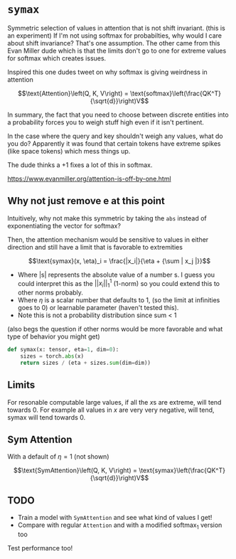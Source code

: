 # `symax`

Symmetric selection of values in attention that is not shift invariant. (this is an experiment) If I'm not using softmax for probabilties, why would I care about shift invariance? That's one assumption. The other came from this Evan Miller dude which is that the limits don't go to one for extreme values for softmax which creates issues.

Inspired this one dudes tweet on why softmax is giving weirdness in attention

$$\text{Attention}\left(Q, K, V\right) = \text{softmax}\left(\frac{QK^T}{\sqrt{d}}\right)V$$

In summary, the fact that you need to choose between discrete entities into a probability forces you to weigh stuff high even if it isn't pertinent.

In the case where the query and key shouldn't weigh any values, what do you do? Apparently it was found that certain tokens have extreme spikes (like space tokens) which mess things up.

The dude thinks a +1 fixes a lot of this in softmax.

https://www.evanmiller.org/attention-is-off-by-one.html

## Why not just remove e at this point

Intuitively, why not make this symmetric by taking the `abs` instead of exponentiating the vector for softmax?

Then, the attention mechanism would be sensitive to values in either direction and still have a limit that is favorable to extremities

$$\text{symax}(x, \eta)_i = \frac{|x_i|}{\eta + {\sum | x_j |}}$$

-   Where |s| represents the absolute value of a number s. I guess you could interpret this as the $||x_i||_1^1$ (1-norm) so you could extend this to other norms probably.
-   Where $\eta$ is a scalar number that defaults to 1, (so the limit at infinities goes to 0) or learnable parameter (haven't tested this).
-   Note this is not a probability distribution since sum < 1

(also begs the question if other norms would be more favorable and what type of behavior you might get)

```python
def symax(x: tensor, eta=1, dim=0):
    sizes = torch.abs(x)
    return sizes / (eta + sizes.sum(dim=dim))
```

## Limits

For resonable computable large values, if all the $x$s are extreme, will tend towards 0. For example all values in $x$ are very very negative, will tend, symax will tend towards 0.

## Sym Attention

With a default of $\eta=1$ (not shown)

$$\text{SymAttention}\left(Q, K, V\right) = \text{symax}\left(\frac{QK^T}{\sqrt{d}}\right)V$$

## TODO

-   Train a model with `SymAttention` and see what kind of values I get!
-   Compare with regular `Attention` and with a modified $\text{softmax}_1$ version too

Test performance too!
